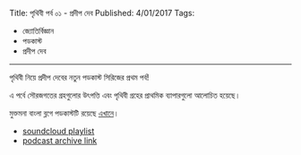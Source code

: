 Title: পৃথিবী পর্ব ০১ - প্রদীপ দেব
Published: 4/01/2017
Tags:
  - জ্যোতির্বিজ্ঞান
  - পডকাস্ট
  - প্রদীপ দেব
---
পৃথিবী নিয়ে প্রদীপ দেবের নতুন পডকাস্ট সিরিজের প্রথম পর্ব!

এ পর্বে সৌরজগতের গ্রহগুলোর উৎপত্তি এবং পৃথিবী গ্রহের প্রাথমিক ব্যাপারগুলো আলোচিত হয়েছে।

মুক্তমনা বাংলা ব্লগে পডকাস্টটি রয়েছে [এখানে](https://drive.google.com/file/d/1XOyuABy5c8eEKhsazRS2ajP9V-xc9Sq-)।

- [soundcloud playlist](https://soundcloud.com/mukto-mona)
- [podcast archive link](http://web.archive.org/web/20191023151006/http://podcast.mukto-mona.com)
